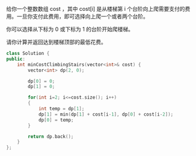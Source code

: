 给你一个整数数组 cost ，其中 cost[i] 是从楼梯第 i 个台阶向上爬需要支付的费用。一旦你支付此费用，即可选择向上爬一个或者两个台阶。

你可以选择从下标为 0 或下标为 1 的台阶开始爬楼梯。

请你计算并返回达到楼梯顶部的最低花费。

 

```c++
class Solution {
public:
    int minCostClimbingStairs(vector<int>& cost) {
        vector<int> dp(2, 0);

        dp[0] = 0;
        dp[1] = 0;

        for(int i=2; i<=cost.size(); i++)
        {
            int temp = dp[1];
            dp[1] = min(dp[1] + cost[i-1], dp[0] + cost[i-2]);
            dp[0] = temp;
        }

        return dp.back();
    }
};
```

